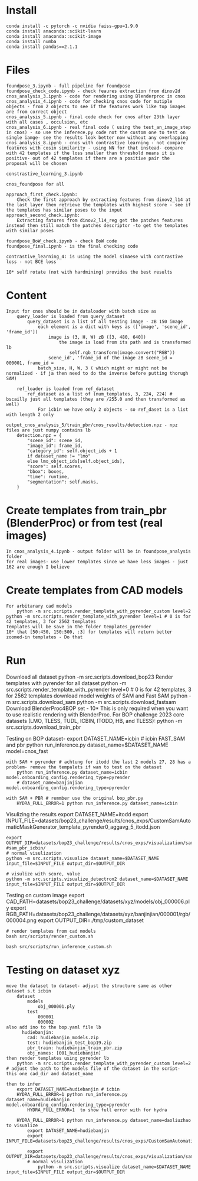 # Install
    conda install -c pytorch -c nvidia faiss-gpu=1.9.0
    conda install anaconda::scikit-learn
    conda install anaconda::scikit-image
    conda install numba
    conda install pandas==2.1.1

# Files
    foundpose_3.ipynb - full pipeline for foundpose 
    foundpose_check_code.ipynb - check feaures extraction from dinov2d
    cnos_analysis_3.ipynb - code for rendering using Blenderproc in cnos
    cnos_analysis_4.ipynb - code for checking cnos code for mutiple objects - from 2 objects to see if the features work like top images are from correct object
    cnos_analysis_5.ipynb - final code check for cnos after 23th layer with all cases , occulsion, etc 
    cnos_analysis_6.ipynb - real final code ( using the test_an_image_step in cnos) - so use the inferece.py code not the custom one to test on single iamge- see the results look better now without any overlapping
    cnos_analysis_8.ipynb - cnos with contrastive learning - not compare features with cosin similarity - using NN for that instead- compare with 42 templates if the loss smaller than threshold means it is positive- out of 42 templates if there are a positive pair the proposal will be chosen

    constrastive_learning_3.ipynb

    cnos_foundpose for all 

    approach_first_check.ipynb: 
        Check the first approach by extracting features from dinov2_l14 at the last layer then retrieve the templates with highest score - see if the templates has similar poses to the input  
    approach_second_check.ipynb: 
        Extracting fatures from dinov2_l14_reg get the patches features instead then still match the patches descriptor -to get the templates with similar poses

    foundpose_BoW_check.ipynb - check BoW code
    foundpose_final.ipynb - is the final checking code

    contrastive_learning_4: is using the model simaese with contrastive loss - not BCE loss

    10* self rotate (not with hardmining) provides the best results

# Content
    Input for cnos should be in dataloader with batch size as
        query_loader is loaded from query_dataset 
            query_dataset is a list of all testing image - zB 150 image
                each element is a dict with keys as (['image', 'scene_id', 'frame_id'])
                    image is (3, H, W) zB ([3, 480, 640])
                        the image is load from its path and is transformed lb
                            self.rgb_transform(image.convert("RGB"))
                    scene_id', 'frame_id of the image zB scene_id = 000001, frame_id =  
                batch_size, H, W, 3 ( which might or might not be normalized - if ja then need to do the inverse before putting thorugh SAM)

        ref_loader is loaded from ref_dataset 
            ref_dataset as a list of (num_templates, 3, 224, 224) # bscailly just all templates (they are /255.0 and then transformed as well)
                For icbin we have only 2 objects - so ref_daset is a list with length 2 only 
    
    output_cnos_analysis_5/train_pbr/cnos_results/detection.npz - npz files are just numpy contains lb
        detection.npz = {
            "scene_id": scene_id,
            "image_id": frame_id,
            "category_id": self.object_ids + 1
            if dataset_name != "lmo"
            else lmo_object_ids[self.object_ids],
            "score": self.scores,
            "bbox": boxes,
            "time": runtime,
            "segmentation": self.masks,
        }
# Create templates from train_pbr (BlenderProc) or from test (real images)
    In cnos_analysis_4.ipynb - output folder will be in foundpose_analysis folder
    for real images- use lower templates since we have less images - just 162 are enough I believe

# Create templates from CAD models 
    For arbitarary cad models
        python -m src.scripts.render_template_with_pyrender_custom level=2 
    python -m src.scripts.render_template_with_pyrender level=1 # 0 is for 42 templates, 3 for 2562 templates
    Templates will be save in the folder templates_pyrender
    10* that [50:450, 150:500, :3] for templates will return better zoomed-in templates - Do that

# Run
Download all dataset
    python -m src.scripts.download_bop23
Render templates with pyrender for all dataset
    python -m src.scripts.render_template_with_pyrender level=0 # 0 is for 42 templates, 3 for 2562 templates
download model weights of SAM and Fast SAM
    python -m src.scripts.download_sam
    python -m src.scripts.download_fastsam
Download BlenderProc4BOP set - 10* This is only required when you want to use realistic rendering with BlenderProc.
    For BOP challenge 2023 core datasets (LMO, TLESS, TUDL, ICBIN, ITODD, HB, and TLESS):
        python -m src.scripts.download_train_pbr

Testing on BOP dataset- 
    export DATASET_NAME=icbin # icbin 
    FAST_SAM and pbr
        python run_inference.py dataset_name=$DATASET_NAME model=cnos_fast

    with SAM + pyrender # achtung for itodd the last 2 models 27, 28 has a problem- remove the tempalets if wan to test on the dataset
        python run_inference.py dataset_name=icbin model.onboarding_config.rendering_type=pyrender 
        # dataset_name=banjinjian model.onboarding_config.rendering_type=pyrender

    with SAM + PBR # remmber use the original bop_pbr.py
        HYDRA_FULL_ERROR=1 python run_inference.py dataset_name=icbin

Visulizing the results
    export DATASET_NAME=itodd 
    export INPUT_FILE=datasets/bop23_challenge/results/cnos_exps/CustomSamAutomaticMaskGenerator_template_pyrender0_aggavg_5_itodd.json

    export OUTPUT_DIR=datasets/bop23_challenge/results/cnos_exps/visualization/sam_pyrender_itodd #sam_pbr_icbin/
    # normal visulization
    python -m src.scripts.visualize dataset_name=$DATASET_NAME input_file=$INPUT_FILE output_dir=$OUTPUT_DIR

    # visulize with score, value
    python -m src.scripts.visualize_detectron2 dataset_name=$DATASET_NAME input_file=$INPUT_FILE output_dir=$OUTPUT_DIR

Testing on custom image
    export CAD_PATH=datasets/bop23_challenge/datasets/xyz/models/obj_000006.ply
    export RGB_PATH=datasets/bop23_challenge/datasets/xyz/banjinjian/000001/rgb/000004.png
    export OUTPUT_DIR=./tmp/custom_dataset

    # render templates from cad models
    bash src/scripts/render_custom.sh

    bash src/scripts/run_inference_custom.sh

# Testing on dataset xyz
    move the dataset to dataset- adjust the structure same as other dataset s.t icbin
        dataset
            models
                obj_000001.ply
            test
                000001
                000002
    also add ino to the bop.yaml file lb
          hudiebanjin:
            cad: hudiebanjin_models.zip
            test: hudiebanjin_test_bop19.zip
            pbr_train: hudiebanjin_train_pbr.zip
            obj_names: [001_hudiebanjin]
    then render templates using pyrender lb
        python -m src.scripts.render_template_with_pyrender_custom level=2 # adjust the path to the models file of the dataset in the script- this one cad_dir and dataset_name
    
    then to infer
        export DATASET_NAME=hudiebanjin # icbin 
        HYDRA_FULL_ERROR=1 python run_inference.py dataset_name=hudiebanjin model.onboarding_config.rendering_type=pyrender 
            HYDRA_FULL_ERROR=1  to show full error with for hydra

        HYDRA_FULL_ERROR=1 python run_inference.py dataset_name=daoliuzhao
    to visualize
            export DATASET_NAME=hudiebanjin 
            export INPUT_FILE=datasets/bop23_challenge/results/cnos_exps/CustomSamAutomaticMaskGenerator_template_pbr0_aggavg_5_hudiebanjin.json

            export OUTPUT_DIR=datasets/bop23_challenge/results/cnos_exps/visualization/sam_pbr_hudiebanjin 
            # normal visulization
                python -m src.scripts.visualize dataset_name=$DATASET_NAME input_file=$INPUT_FILE output_dir=$OUTPUT_DIR





